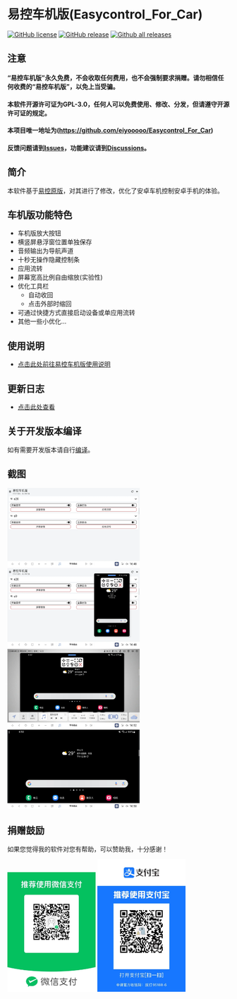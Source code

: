 # 易控车机版(Easycontrol_For_Car)
[![GitHub license](https://img.shields.io/github/license/eiyooooo/Easycontrol_For_Car.svg)](https://github.com/eiyooooo/Easycontrol_For_Car/blob/main/LICENSE)
[![GitHub release](https://img.shields.io/github/release/eiyooooo/Easycontrol_For_Car.svg)](https://GitHub.com/eiyooooo/Easycontrol_For_Car/releases/)
[![Github all releases](https://img.shields.io/github/downloads/eiyooooo/Easycontrol_For_Car/total.svg)](https://GitHub.com/eiyooooo/Easycontrol_For_Car/releases/)

## 注意

#### “易控车机版”**永久免费**，不会收取任何费用，也不会强制要求捐赠。请勿相信任何收费的“易控车机版”，以免上当受骗。

#### 本软件开源许可证为**GPL-3.0**，任何人可以免费使用、修改、分发，但请遵守开源许可证的规定。

#### 本项目唯一地址为(<https://github.com/eiyooooo/Easycontrol_For_Car>)

#### 反馈问题请到[Issues](https://github.com/eiyooooo/Easycontrol_For_Car/issues)，功能建议请到[Discussions](https://github.com/eiyooooo/Easycontrol_For_Car/discussions)。

## 简介
本软件基于[易控原版](https://gitee.com/mingzhixianweb/easycontrol)，对其进行了修改，优化了安卓车机控制安卓手机的体验。

## 车机版功能特色
- 车机版放大按钮
- 横竖屏悬浮窗位置单独保存
- 音频输出为导航声道
- 十秒无操作隐藏控制条
- 应用流转
- 屏幕宽高比例自由缩放(实验性)
- 优化工具栏
  - 自动收回
  - 点击外部时缩回
- 可通过快捷方式直接启动设备或单应用流转
- 其他一些小优化...

## 使用说明
- [点击此处前往易控车机版使用说明](HOW_TO_USE.md)

## 更新日志
- [点击此处查看](https://github.com/eiyooooo/Easycontrol_For_Car/releases)

## 关于开发版本编译
如有需要开发版本请自行[编译](HOW_TO_BUILD.md)。

## 截图
<img src="pic/screenshot/main.webp" width="300px">
<img src="pic/screenshot/small.webp" width="300px">
<img src="pic/screenshot/small_landscape.webp" width="300px">
<img src="pic/screenshot/full.webp" width="300px">

## 捐赠鼓励

如果您觉得我的软件对您有帮助，可以赞助我，十分感谢！

<img src="pic/other/wechat.webp" width="200px">
<img src="pic/other/alipay.webp" width="200px">
